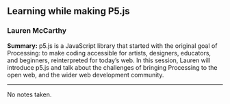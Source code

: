 ## Learning while making P5.js

### Lauren McCarthy

__Summary:__
p5.js is a JavaScript library that started with the original goal of Processing: to make coding accessible for artists, designers, educators, and beginners, reinterpreted for today’s web. In this session, Lauren will introduce p5.js and talk about the challenges of bringing Processing to the open web, and the wider web development community.

---

No notes taken.

